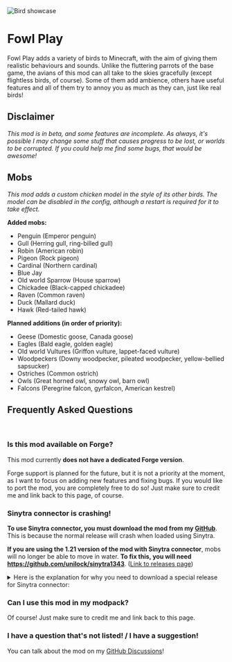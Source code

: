 <img src="https://cdn.modrinth.com/data/WpXfePbg/images/1c1f612324b1332cc0f53770f03e7759cede383d.png" alt="Bird showcase">

# Fowl Play

Fowl Play adds a variety of birds to Minecraft, with the aim of giving them realistic behaviours and sounds. Unlike the fluttering parrots of the base game, the avians of this mod can all take to the skies gracefully (except flightless birds, of course). Some of them add ambience, others have useful features and all of them try to annoy you as much as they can, just like real birds!

## Disclaimer

_This mod is in beta, and some features are incomplete. As always, it's possible I may change some stuff that causes progress to be lost, or worlds to be corrupted. If you could help me find some bugs, that would be awesome!_

## Mobs

_This mod adds a custom chicken model in the style of its other birds. The model can be disabled in the config, although a restart is required for it to take effect._

**Added mobs:**

- Penguin (Emperor penguin)
- Gull (Herring gull, ring-billed gull)
- Robin (American robin)
- Pigeon (Rock pigeon)
- Cardinal (Northern cardinal)
- Blue Jay
- Old world Sparrow (House sparrow)
- Chickadee (Black-capped chickadee)
- Raven (Common raven)
- Duck (Mallard duck)
- Hawk (Red-tailed hawk)

**Planned additions (in order of priority):**

- Geese (Domestic goose, Canada goose)
- Eagles (Bald eagle, golden eagle)
- Old world Vultures (Griffon vulture, lappet-faced vulture)
- Woodpeckers (Downy woodpecker, pileated woodpecker, yellow-bellied sapsucker)
- Ostriches (Common ostrich)
- Owls (Great horned owl, snowy owl, barn owl)
- Falcons (Peregrine falcon, gyrfalcon, American kestrel)

## Frequently Asked Questions

<br/>

### Is this mod available on Forge?

This mod currently **does not have a dedicated Forge version**.

Forge support is planned for the future, but it is not a priority at the moment, as I want to focus on adding new features and fixing bugs. If you would like to port the mod, you are completely free to do so! Just make sure to credit me and link back to this page, of course.

### Sinytra connector is crashing!

**To use Sinytra connector, you must download the mod from my [GitHub](https://github.com/aqariio/Fowl-Play/releases)**. This is because the normal release will crash when loaded using Sinytra. 

**If you are using the 1.21 version of the mod with Sinytra connector**, mobs will no longer be able to move in water. **To fix this, you will need https://github.com/unilock/sinytra1343**. ([Link to releases page](https://github.com/unilock/sinytra1343/releases))

<details>
<summary>Here is the explanation for why you need to download a special release for Sinytra connector:</summary>

The mixin redirect _fowlplay\$modifySlipperiness_ and inject _fowlplay\$increaseAirSpeed_ in LivingEntityMixin cause a crash when loaded with Sinytra connector. This is because they modify code that does not exist when loaded with Forge. Both getAirSpeed() and getSlipperiness() are implemented differently in Forge compared to Fabric, which is what causes this crash. The special jars in the GitHub releases simply remove these two mixins. As for the fix for the 1.21 version, the solution was given in [this](https://github.com/aqariio/Fowl-Play/issues/15) thread.
</details>

### Can I use this mod in my modpack?

Of course! Just make sure to credit me and link back to this page.

### I have a question that's not listed! / I have a suggestion!

You can talk about the mod on my [GitHub Discussions](https://github.com/aqariio/Fowl-Play/discussions)!
